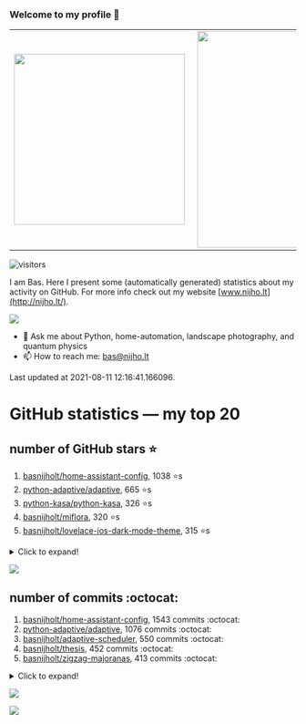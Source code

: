 ### Welcome to my profile 👋

<center>
  <table>
    <tr>
        <td><img width="300px" align="left" src="https://github-readme-stats.vercel.app/api/top-langs/?username=basnijholt&hide=TeX,Jupyter%20Notebook&layout=compact&theme=radical" /></td>
        <td><img align='right' src="https://github-readme-stats.vercel.app/api?username=basnijholt&show_icons=true&theme=radical" width="380"></td>
    </tr>
  </table>
</center>

![visitors](https://visitor-badge.glitch.me/badge?page_id=basnijholt.visitor-badge)

I am Bas. Here I present some (automatically generated) statistics about my activity on GitHub. For more info check out my website [www.nijho.lt](http://nijho.lt/).

![](https://www.nijho.lt/authors/admin/avatar_hu9e60e4b9bc120dfb6a666009f2878da6_182107_250x250_fill_q90_lanczos_center.jpg)

- 💬 Ask me about Python, home-automation, landscape photography, and quantum physics
- 📫 How to reach me: bas@nijho.lt

Last updated at 2021-08-11 12:16:41.166096.

# GitHub statistics — my top 20

## number of GitHub stars ⭐️

1. [basnijholt/home-assistant-config](https://github.com/basnijholt/home-assistant-config/), 1038 ⭐️s
2. [python-adaptive/adaptive](https://github.com/python-adaptive/adaptive/), 665 ⭐️s
3. [python-kasa/python-kasa](https://github.com/python-kasa/python-kasa/), 326 ⭐️s
4. [basnijholt/miflora](https://github.com/basnijholt/miflora/), 320 ⭐️s
5. [basnijholt/lovelace-ios-dark-mode-theme](https://github.com/basnijholt/lovelace-ios-dark-mode-theme/), 315 ⭐️s
<details><summary>Click to expand!</summary>

6. [basnijholt/adaptive-lighting](https://github.com/basnijholt/adaptive-lighting/), 265 ⭐️s
7. [basnijholt/lovelace-ios-themes](https://github.com/basnijholt/lovelace-ios-themes/), 223 ⭐️s
8. [topocm/topocm_content](https://github.com/topocm/topocm_content/), 172 ⭐️s
9. [basnijholt/home-assistant-macbook-touch-bar](https://github.com/basnijholt/home-assistant-macbook-touch-bar/), 70 ⭐️s
10. [kwant-project/kwant](https://github.com/kwant-project/kwant/), 51 ⭐️s
11. [basnijholt/aiokef](https://github.com/basnijholt/aiokef/), 21 ⭐️s
12. [basnijholt/thesis-cover](https://github.com/basnijholt/thesis-cover/), 17 ⭐️s
13. [basnijholt/instacron](https://github.com/basnijholt/instacron/), 16 ⭐️s
14. [basnijholt/adaptive-scheduler](https://github.com/basnijholt/adaptive-scheduler/), 11 ⭐️s
15. [basnijholt/addon-otmonitor](https://github.com/basnijholt/addon-otmonitor/), 9 ⭐️s
16. [basnijholt/lovelace-ios-light-mode-theme](https://github.com/basnijholt/lovelace-ios-light-mode-theme/), 9 ⭐️s
17. [basnijholt/iOSMessageExport](https://github.com/basnijholt/iOSMessageExport/), 8 ⭐️s
18. [kwant-project/kwant-tutorial-2016](https://github.com/kwant-project/kwant-tutorial-2016/), 8 ⭐️s
19. [basnijholt/ipynb_git_filters](https://github.com/basnijholt/ipynb_git_filters/), 7 ⭐️s
20. [basnijholt/thesis](https://github.com/basnijholt/thesis/), 7 ⭐️s

</details>

![](https://github.com/basnijholt/basnijholt/raw/master/stars_over_time.png)

## number of commits :octocat:

1. [basnijholt/home-assistant-config](https://github.com/basnijholt/home-assistant-config/), 1543 commits :octocat:
2. [python-adaptive/adaptive](https://github.com/python-adaptive/adaptive/), 1076 commits :octocat:
3. [basnijholt/adaptive-scheduler](https://github.com/basnijholt/adaptive-scheduler/), 550 commits :octocat:
4. [basnijholt/thesis](https://github.com/basnijholt/thesis/), 452 commits :octocat:
5. [basnijholt/zigzag-majoranas](https://github.com/basnijholt/zigzag-majoranas/), 413 commits :octocat:
<details><summary>Click to expand!</summary>

6. [topocm/topocm_content](https://github.com/topocm/topocm_content/), 304 commits :octocat:
7. [basnijholt/aiokef](https://github.com/basnijholt/aiokef/), 267 commits :octocat:
8. [basnijholt/adaptive-lighting](https://github.com/basnijholt/adaptive-lighting/), 258 commits :octocat:
9. [conda-forge/staged-recipes](https://github.com/conda-forge/staged-recipes/), 228 commits :octocat:
10. [python-adaptive/paper](https://github.com/python-adaptive/paper/), 198 commits :octocat:
11. [ohld/igbot](https://github.com/ohld/igbot/), 191 commits :octocat:
12. [home-assistant/core](https://github.com/home-assistant/core/), 190 commits :octocat:
13. [basnijholt/spin-orbit-nanowires](https://github.com/basnijholt/spin-orbit-nanowires/), 189 commits :octocat:
14. [basnijholt/media_player.kef](https://github.com/basnijholt/media_player.kef/), 157 commits :octocat:
15. [basnijholt/hpc05](https://github.com/basnijholt/hpc05/), 152 commits :octocat:
16. [basnijholt/lovelace-ios-themes](https://github.com/basnijholt/lovelace-ios-themes/), 145 commits :octocat:
17. [basnijholt/crypto-tracker](https://github.com/basnijholt/crypto-tracker/), 121 commits :octocat:
18. [basnijholt/nijho.lt](https://github.com/basnijholt/nijho.lt/), 115 commits :octocat:
19. [basnijholt/instacron](https://github.com/basnijholt/instacron/), 115 commits :octocat:
20. [QCoDeS/Qcodes](https://github.com/QCoDeS/Qcodes/), 109 commits :octocat:

</details>

![](https://github.com/basnijholt/basnijholt/raw/master/commits_per_hour.png)

![](https://github.com/basnijholt/basnijholt/raw/master/commits_per_weekday.png)

